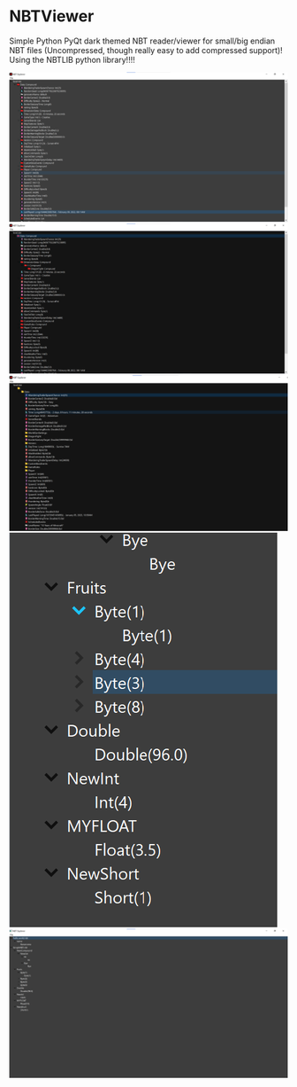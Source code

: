 # NBTViewer
Simple Python PyQt dark themed NBT reader/viewer for small/big endian NBT files (Uncompressed, though really easy to add compressed support)! Using the NBTLIB python library!!!!

![Img3](Screenshot_2023-01-29_083234.png "Updated Display")
![Img4](myimage.png "Updated Extra Dark Display")
![Img5](Screenshot_2023-01-29_143858.png "Updated Display (Extra Dark) With Updated FOlder Icon / LOgo")
![Img1](Screenshot_2023-01-28_084702.png "Small Display")
![Img2](Screenshot_2023-01-28_084622.png "Big Display")
